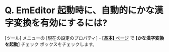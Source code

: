 # Q. EmEditor 起動時に、自動的にかな漢字変換を有効にするには?

\[ツール\] メニューの \[現在の設定のプロパティ\] \- [**\[基本\]** ページ](../../dlg/properties/general/index) で **\[かな漢字変換を起動\]**
チェック ボックスをチェックします。
